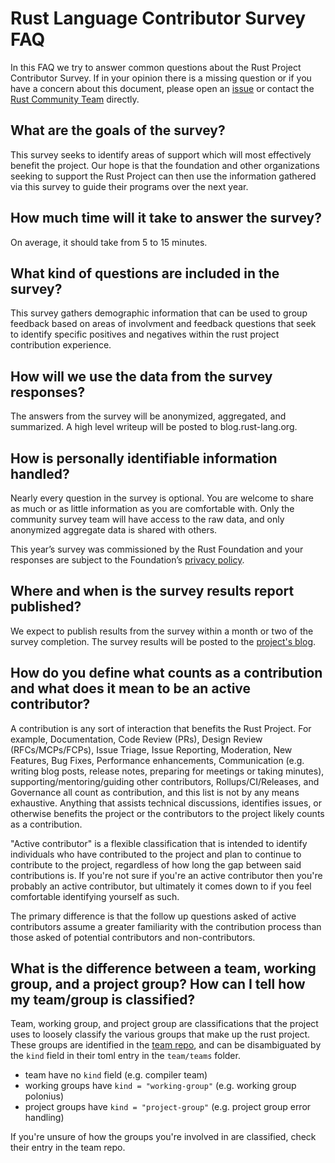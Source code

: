 # Rust Language Contributor Survey FAQ

In this FAQ we try to answer common questions about the Rust Project
Contributor Survey. If in your opinion there is a missing question or if you
have a concern about this document, please open an
[issue](https://github.com/rust-lang/surveys/issues/new) or contact the [Rust
Community Team](mailto:community-team@rust-lang.org) directly.

## What are the goals of the survey?

This survey seeks to identify areas of support which will most effectively
benefit the project. Our hope is that the foundation and other organizations
seeking to support the Rust Project can then use the information gathered via
this survey to guide their programs over the next year.

## How much time will it take to answer the survey?

On average, it should take from 5 to 15 minutes.

## What kind of questions are included in the survey?

This survey gathers demographic information that can be used to group feedback
based on areas of involvment and feedback questions that seek to identify
specific positives and negatives within the rust project contribution
experience.

## How will we use the data from the survey responses?

The answers from the survey will be anonymized, aggregated, and summarized. A
high level writeup will be posted to blog.rust-lang.org.

## How is personally identifiable information handled?

Nearly every question in the survey is optional. You are welcome to share as
much or as little information as you are comfortable with. Only the community
survey team will have access to the raw data, and only anonymized aggregate
data is shared with others.

This year’s survey was commissioned by the Rust Foundation and your responses
are subject to the Foundation’s [privacy
policy](https://foundation.rust-lang.org/policies/privacy-policy).

## Where and when is the survey results report published?

We expect to publish results from the survey within a month or two of the
survey completion. The survey results will be posted to the [project's
blog](https://blog.rust-lang.org).

## How do you define what counts as a contribution and what does it mean to be an active contributor?

A contribution is any sort of interaction that benefits the Rust Project. For
example, Documentation, Code Review (PRs), Design Review (RFCs/MCPs/FCPs),
Issue Triage, Issue Reporting, Moderation, New Features, Bug Fixes, Performance
enhancements, Communication (e.g. writing blog posts, release notes, preparing
for meetings or taking minutes), supporting/mentoring/guiding other
contributors, Rollups/CI/Releases, and Governance all count as contribution,
and this list is not by any means exhaustive. Anything that assists technical
discussions, identifies issues, or otherwise benefits the project or the
contributors to the project likely counts as a contribution.

"Active contributor" is a flexible classification that is intended to identify
individuals who have contributed to the project and plan to continue to
contribute to the project, regardless of how long the gap between said
contributions is. If you're not sure if you're an active contributor then
you're probably an active contributor, but ultimately it comes down to if you
feel comfortable identifying yourself as such.

The primary difference is that the follow up questions asked of active
contributors assume a greater familiarity with the contribution process than
those asked of potential contributors and non-contributors.

## What is the difference between a team, working group, and a project group? How can I tell how my team/group is classified?

Team, working group, and project group are classifications that the project
uses to loosely classify the various groups that make up the rust project.
These groups are identified in the [team
repo](https://github.com/rust-lang/team), and can be disambiguated by the
`kind` field in their toml entry in the `team/teams` folder.

- team have no `kind` field (e.g. compiler team)
- working groups have `kind = "working-group"` (e.g. working group polonius)
- project groups have `kind = "project-group"` (e.g. project group error handling)

If you're unsure of how the groups you're involved in are classified, check
their entry in the team repo.
